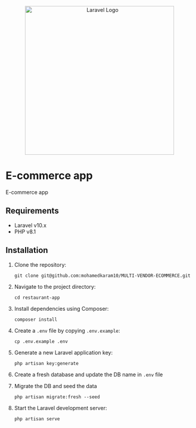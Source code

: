 <p align="center"><a href="https://laravel.com" target="_blank"><img src="https://raw.githubusercontent.com/laravel/art/master/logo-lockup/5%20SVG/2%20CMYK/1%20Full%20Color/laravel-logolockup-cmyk-red.svg" width="400" alt="Laravel Logo"></a></p>


# E-commerce app

E-commerce app

## Requirements

* Laravel v10.x
* PHP v8.1

## Installation

1. Clone the repository:
   ```shell
   git clone git@github.com:mohamedkaram10/MULTI-VENDOR-ECOMMERCE.git
   ```

2. Navigate to the project directory:
   ```shell
   cd restaurant-app
   ```

3. Install dependencies using Composer:
   ```shell
   composer install
   ```

4. Create a `.env` file by copying `.env.example`:
   ```shell
   cp .env.example .env
   ```

5. Generate a new Laravel application key:
   ```shell
   php artisan key:generate
   ```

6. Create a fresh database and update the DB name in `.env` file

7. Migrate the DB and seed the data
   ```shell
   php artisan migrate:fresh --seed
   ```

8. Start the Laravel development server:
   ```shell
   php artisan serve
   ```
